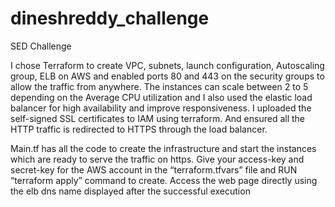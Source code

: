 # dineshreddy_challenge
SED Challenge

I chose Terraform to create VPC, subnets, launch configuration, Autoscaling group, ELB on AWS and enabled ports 80 and 443 on the security groups to allow the traffic from anywhere.
The instances can scale between 2 to 5 depending on the Average CPU utilization and I also used the elastic load balancer for high availability and improve responsiveness.
I uploaded the self-signed SSL certificates to IAM using terraform. And ensured all the HTTP traffic is redirected to HTTPS through the load balancer.


Main.tf has all the code to create the infrastructure and start the instances which are ready to serve the traffic on https.
Give your access-key and secret-key for the AWS account in the “terraform.tfvars” file and RUN “terraform apply” command to create. 
Access the web page directly using the elb dns name displayed after the successful execution

